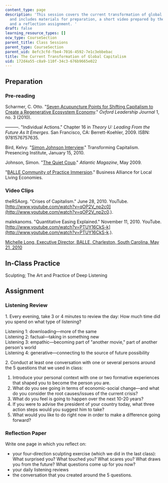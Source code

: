 ```yaml
---
content_type: page
description: 'This session covers the current transformation of global capitalism,
  and includes materials for preparation, a short video prepared by the professor,
  and a reflection assignment. '
draft: false
learning_resource_types: []
ocw_type: CourseSection
parent_title: Class Sessions
parent_type: CourseSection
parent_uid: 8efc3cfd-fbe4-7016-4592-7e1c3ebbebac
title: The Current Transformation of Global Capitalism
uid: 172d4a55-c8a9-110f-34c3-676b9665e022
---
```

## Preparation

### Pre-reading

Scharmer, C. Otto. "[Seven Acupuncture Points for Shifting Capitalism to Create a Regenerative Ecosystem Economy](https://www.researchgate.net/publication/327319391_Seven_Acupuncture_Points_for_Shifting_Capitalism_to_Create_a_Regenerative_Ecosystem_Economy)." *Oxford Leadership Journal* 1, no. 3 (2010). 

———. "Individual Actions." Chapter 16 in *Theory U: Leading From the Future As It Emerges*. San Francisco, CA: Berrett-Koehler, 2009. ISBN: 9781576757635.

Bird, Kelvy. "[Simon Johnson Interview](https://web.archive.org/web/20100127204910/http://www.tc.presencing.com/posts/simon-johnson-interview)." Transforming Capitalism. Presencing Institute, January 15, 2010.

Johnson, Simon. "[The Quiet Coup](http://www.theatlantic.com/magazine/archive/2009/05/the-quiet-coup/7364/)." *Atlantic Magazine*, May 2009.

"[BALLE Community of Practice Immersion](http://www.livingeconomies.org/immersion-program#Basics)." Business Alliance for Local Living Economies.

### Video Clips

theRSAorg. "Crises of Capitalism." June 28, 2010. YouTube. [http://www.youtube.com/watch?v=qOP2V_np2c0](http://www.youtube.com/watch?v=qOP2V_np2c0.).

malekanoms. "Quantitative Easing Explained." November 11, 2010. YouTube. [http://www.youtube.com/watch?v=PTUY16CkS-k](http://www.youtube.com/watch?v=PTUY16CkS-k.).

[Michelle Long, Executive Director, BALLE, Charleston, South Carolina, May 21, 2010](https://vimeo.com/13889267)

## In-Class Practice

Sculpting; The Art and Practice of Deep Listening

## Assignment

### Listening Review

1\. Every evening, take 3 or 4 minutes to review the day: How much time did you spend on what type of listening?

Listening 1: downloading—more of the same    
Listening 2: factual—taking in something new    
Listening 3: empathic—becoming part of "another movie," part of another person's world    
Listening 4: generative—connecting to the source of future possibility

2\. Conduct at least one conversation with one or several persons around the 5 questions that we used in class:

1. Introduce your personal context with one or two formative experiences that shaped you to become the person you are.
2. What do you see going in terms of economic-social change—and what do you consider the root causes/issues of the current crisis?
3. What do you feel is going to happen over the next 10-20 years?
4. If you were to advise the president of your country today, what three action steps would you suggest him to take?
5. What would you like to do right now in order to make a difference going forward?

### Reflection Paper

Write one page in which you reflect on:

- your four-direction sculpting exercise (which we did in the last class): What surprised you? What touched you? What scares you? What draws you from the future? What questions come up for you now?
- your daily listening reviews
- the conversation that you created around the 5 questions.